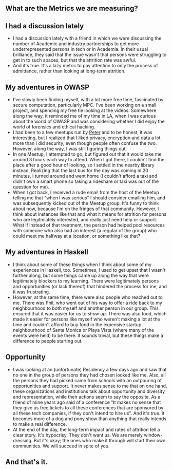 ## What are the Metrics we are measuring?

## I had a discussion lately
- I had a discussion lately with a friend in which we were discussing the number of Academic and industry partnerships
  to get more underrepresented persons in tech or in Academia. In their usual brilliance, they said that the issue
  wasn't that persons were struggling to get in to such spaces, but that the attrition rate was awful.
- And it's true. It's a lazy metric to pay attention to only the process of admittance, rather than looking at long-term
  attrition.
  
## My adventures in OWASP
- I've slowly been finding myself, with a lot more free time, fascinated by secure computation, particularly MPC. 
  I've been working on a small project, and spending my free tie looking at the videos. Somewhere along the way,
  it reminded me of my time in LA, when I was curious about the world of OWASP and was considering whether I did enjoy
  the world of forensics and ethical hacking. 
- I had been to a few meetups run by [Peter](https://www.amazon.com/The-Hacker-Playbook-Practical-Penetration/dp/1494932636/)
  and to be honest, it was interesting, but I realized that I liked privacy, encryption and data a lot more than I did security,
  even though people often confuse the two. However, along the way, I was still figuring things out.
- In one Meetup, I attempted to go, but figured out that it would take me around 3 hours each way to attend. When I got there,
  I couldn't find the place after a good hour of looking, so I settled in the nearby library instead. Realizing that the last bus for the day was coming in
  20 minutes, I turned around and went home (I couldn't afford a taxi and didn't own a smart phone so taking a rideshare or taxi
  was out of the question for me). 
- When I got back, I received a rude email from the host of the Meetup telling me that "when I was serious" I should consider 
  emailing him, and was subsequently kicked out of the Meetup group. It's funny to think about now, because I'm on the fringes
  of that community. However, I think about instances like that and what it means for attrition for persons who are legitmiately interested,
  and really just need help or support. What if instead of that treatment, the person had helped pool resources with someone who also had 
  an interest (a regular of the group) who could meet me halfway at a location, or something like that?
  
## My adventures in Haskell
- I think about some of these things when I think about some of my experiences in Haskell, too. Sometimes, I used to get upset that I wasn't
  further along, but some things came up along the way that were legitimately blockers to my learning. There were legitimately persons and 
  opportunities (or lack thereof) that hindered the process for me, and it was frustrating.
- However, at the same time, there were also people who reached out to me. There was Phil, who went out of his way to offer a ride back to
  my neighbourhood to both myself and another person in our group. This ensured that it was easier for us to *show up*. There was also 
  food, which made it easier for persons like myself who weren't making a lot at the time and couldn't afford to buy food in the expensive 
  startup neighbourhood of Santa Monica or Playa Vista (where many of the events were held) to be there. It sounds trivial, but these things
  make a difference to people starting out.

## Opportunity
- I was looking at an (unfortunate) Residency a few days ago and saw that no one in the group of persons they had chosen looked like me.
  Also, all the persons they had picked came from schools with an outpouring of opportunities and support. It never makes sense to me that
  on one hand, these organizations and institutions talk about opportunity and diversity and representation, while their actions seem to say
  the opposite. As a friend of mine years ago said of a conference "It makes no sense that they give us free tickets to all these conferences
  that are sponsored by all these tech companies, if they don't intend to hire us". And it's true. It becomes more of a dog and pony show
  than anything that really intends to make a real difference.
- At the end of the day, the long-term impact and rates of attrition tell a clear story. It's hypocrisy. They don't want us. We are merely
  window-dressing. But it's okay; the ones who make it through will start their own communities. We will succeed in spite of you. 
  
## And that's it.
  
